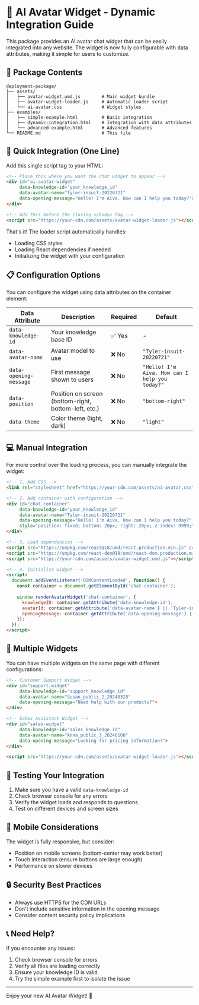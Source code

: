 # 🤖 AI Avatar Widget - Dynamic Integration Guide

This package provides an AI avatar chat widget that can be easily integrated into any website. The widget is now fully configurable with data attributes, making it simple for users to customize.

## 📁 Package Contents

```
deployment-package/
├── assets/
│   ├── avatar-widget.umd.js        # Main widget bundle
│   ├── avatar-widget-loader.js     # Automatic loader script
│   └── ai-avatar.css               # Widget styles
├── examples/
│   ├── simple-example.html         # Basic integration
│   ├── dynamic-integration.html    # Integration with data attributes
│   └── advanced-example.html       # Advanced features
└── README.md                       # This file
```

## 🚀 Quick Integration (One Line)

Add this single script tag to your HTML:

```html
<!-- Place this where you want the chat widget to appear -->
<div id="ai-avatar-widget" 
     data-knowledge-id="your_knowledge_id"
     data-avatar-name="Tyler-insuit-20220721"
     data-opening-message="Hello! I'm Aiva. How can I help you today?">
</div>

<!-- Add this before the closing </body> tag -->
<script src="https://your-cdn.com/assets/avatar-widget-loader.js"></script>
```

That's it! The loader script automatically handles:
- Loading CSS styles
- Loading React dependencies if needed
- Initializing the widget with your configuration

## 📋 Configuration Options

You can configure the widget using data attributes on the container element:

| Data Attribute | Description | Required | Default |
|---------------|-------------|----------|---------|
| `data-knowledge-id` | Your knowledge base ID | ✅ Yes | - |
| `data-avatar-name` | Avatar model to use | ❌ No | `"Tyler-insuit-20220721"` |
| `data-opening-message` | First message shown to users | ❌ No | `"Hello! I'm Aiva. How can I help you today?"` |
| `data-position` | Position on screen (bottom-right, bottom-left, etc.) | ❌ No | `"bottom-right"` |
| `data-theme` | Color theme (light, dark) | ❌ No | `"light"` |

## 💻 Manual Integration

For more control over the loading process, you can manually integrate the widget:

```html
<!-- 1. Add CSS -->
<link rel="stylesheet" href="https://your-cdn.com/assets/ai-avatar.css">

<!-- 2. Add container with configuration -->
<div id="chat-container"
     data-knowledge-id="your_knowledge_id"
     data-avatar-name="Tyler-insuit-20220721"
     data-opening-message="Hello! I'm Aiva. How can I help you today?"
     style="position: fixed; bottom: 20px; right: 20px; z-index: 9999;">
</div>

<!-- 3. Load dependencies -->
<script src="https://unpkg.com/react@18/umd/react.production.min.js" crossorigin></script>
<script src="https://unpkg.com/react-dom@18/umd/react-dom.production.min.js" crossorigin></script>
<script src="https://your-cdn.com/assets/avatar-widget.umd.js"></script>

<!-- 4. Initialize widget -->
<script>
  document.addEventListener('DOMContentLoaded', function() {
    const container = document.getElementById('chat-container');
    
    window.renderAvatarWidget('chat-container', {
      knowledgeID: container.getAttribute('data-knowledge-id'),
      avatarId: container.getAttribute('data-avatar-name') || 'Tyler-insuit-20220721',
      openingMessage: container.getAttribute('data-opening-message') || 'Hello! I\'m Aiva. How can I help you today?'
    });
  });
</script>
```

## 🌟 Multiple Widgets

You can have multiple widgets on the same page with different configurations:

```html
<!-- Customer Support Widget -->
<div id="support-widget" 
     data-knowledge-id="support_knowledge_id"
     data-avatar-name="Susan_public_2_20240328"
     data-opening-message="Need help with our products?">
</div>

<!-- Sales Assistant Widget -->
<div id="sales-widget" 
     data-knowledge-id="sales_knowledge_id"
     data-avatar-name="Anna_public_3_20240108"
     data-opening-message="Looking for pricing information?">
</div>

<script src="https://your-cdn.com/assets/avatar-widget-loader.js"></script>
```

## 🧪 Testing Your Integration

1. Make sure you have a valid `data-knowledge-id`
2. Check browser console for any errors
3. Verify the widget loads and responds to questions
4. Test on different devices and screen sizes

## 📱 Mobile Considerations

The widget is fully responsive, but consider:

- Position on mobile screens (bottom-center may work better)
- Touch interaction (ensure buttons are large enough)
- Performance on slower devices

## 🔒 Security Best Practices

- Always use HTTPS for the CDN URLs
- Don't include sensitive information in the opening message
- Consider content security policy implications

## 📞 Need Help?

If you encounter any issues:

1. Check browser console for errors
2. Verify all files are loading correctly
3. Ensure your knowledge ID is valid
4. Try the simple example first to isolate the issue

---

Enjoy your new AI Avatar Widget! 🚀